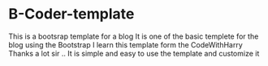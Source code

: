 # B-Coder-template
This is a bootsrap template for a blog
It is one of the basic templete for the blog using the Bootstrap
I learn this template form the CodeWithHarry 
Thanks a lot sir ..
It is simple and easy to use the template and customize it

